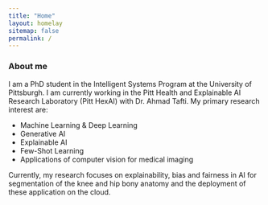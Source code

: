 ```yaml
---
title: "Home"
layout: homelay
sitemap: false
permalink: /
---
```


### About me

I am a PhD student in the Intelligent Systems Program at the University of Pittsburgh. I am currently working in the Pitt Health and Explainable AI Research Laboratory (Pitt HexAI) with Dr. Ahmad Tafti. My primary research interest are:

<ul>
 <li>Machine Learning & Deep Learning</li>
 <li>Generative AI</li>
 <li>Explainable AI</li>
 <li>Few-Shot Learning</li>
 <li>Applications of computer vision for medical imaging</li>
</ul>
Currently, my research focuses on explainability, bias and fairness in AI for segmentation of the knee and hip bony anatomy and the deployment of these application on the cloud.



